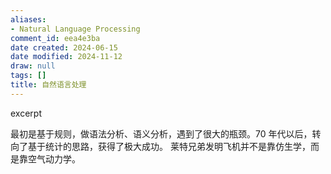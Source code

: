 ```yaml
---
aliases:
- Natural Language Processing
comment_id: eea4e3ba
date created: 2024-06-15
date modified: 2024-11-12
draw: null
tags: []
title: 自然语言处理
---
```

excerpt

<!-- more -->

最初是基于规则，做语法分析、语义分析，遇到了很大的瓶颈。70 年代以后，转向了基于统计的思路，获得了极大成功。
莱特兄弟发明飞机并不是靠仿生学，而是靠空气动力学。
